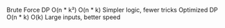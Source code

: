 Brute Force DP	O(n * k²)	O(n * k)	Simpler logic, fewer tricks
Optimized DP	O(n * k)	O(k)	Large inputs, better speed

